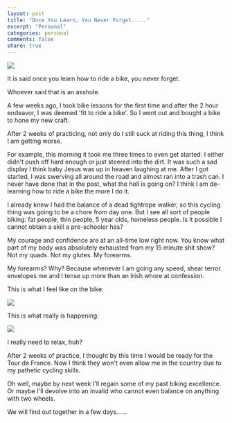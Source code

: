 ```yaml
---
layout: post
title: "Once You Learn, You Never Forget....."
excerpt: "Personal"
categories: personal
comments: false
share: true
---
```


![](https://crazysmartcluelessdotcom.files.wordpress.com/2013/05/bike_fall.jpg)



It is said once you learn how to ride a bike, you never forget.


Whoever said that is an asshole.




A few weeks ago, I took bike lessons for the first time and after the 2 hour endeavor, I was deemed 'fit to ride a bike'. So I went out and bought a bike to hone my new craft.


After 2 weeks of practicing, not only do I still suck at riding this thing, I think I am getting worse.


For example, this morning it took me three times to even get started. I either didn't push off hard enough or just steered into the dirt. It was such a sad display I think baby Jesus was up in heaven laughing at me. After I got started, I was swerving all around the road and almost ran into a trash can. I never have done that in the past, what the hell is going on? I think I am de-learning how to ride a bike the more I do it.


I already knew I had the balance of a dead tightrope walker, so this cycling thing was going to be a chore from day one. But I see all sort of people biking: fat people, thin people, 5 year olds, homeless people. Is it possible I cannot obtain a skill a pre-schooler has? 


My courage and confidence are at an all-time low right now. You know what part of my body was absolutely exhausted from my 15 minute shit show? Not my quads. Not my glutes. My forearms. 

My forearms? Why? Because whenever I am going any speed, shear terror envelopes me and I tense up more than an Irish whore at confession. 


This is what I feel like on the bike:

![](https://media.giphy.com/media/n387lg8Ir4gYE/giphy.gif)



This is what really is happening:

![](http://stream1.gifsoup.com/view5/2630663/day-guy-slow-mo-o.gif)


I really need to relax, huh?



After 2 weeks of practice, I thought by this time I would be ready for the Tour de France. Now I think they won't even allow me in the country due to my pathetic cycling skills. 

Oh well, maybe by next week I'll regain some of my past biking excellence. Or maybe I'll devolve into an invalid who cannot even balance on anything with two wheels. 


We will find out together in a few days......







